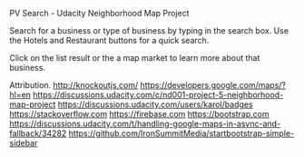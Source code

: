 PV Search - Udacity Neighborhood Map Project

Search for a business or type of business by typing in the search box. Use the Hotels and Restaurant buttons for a quick search.

Click on the list result or the a map market to learn more about that business.

Attribution.
http://knockoutjs.com/
https://developers.google.com/maps/?hl=en
https://discussions.udacity.com/c/nd001-project-5-neighborhood-map-project
https://discussions.udacity.com/users/karol/badges
https://stackoverflow.com
https://firebase.com
https://bootstrap.com
https://discussions.udacity.com/t/handling-google-maps-in-async-and-fallback/34282
https://github.com/IronSummitMedia/startbootstrap-simple-sidebar
